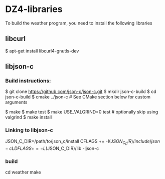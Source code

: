 # DZ4-libraries

To build the weather program, you need to install the following libraries

## libcurl

$ apt-get install libcurl4-gnutls-dev

## libjson-c

### Build instructions:
$ git clone https://github.com/json-c/json-c.git
$ mkdir json-c-build
$ cd json-c-build
$ cmake ../json-c   # See CMake section below for custom arguments

$ make
$ make test
$ make USE_VALGRIND=0 test   # optionally skip using valgrind
$ make install

### Linking to libjson-c

JSON_C_DIR=/path/to/json_c/install
CFLAGS += -I$(JSON_C_DIR)/include/json-c
LDFLAGS+= -L$(JSON_C_DIR)/lib -ljson-c

### build

cd weather
make